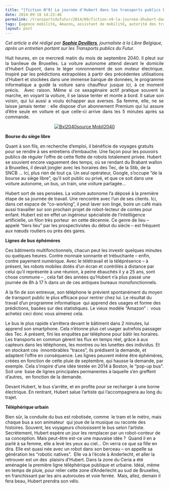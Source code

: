 ```yaml
---
title: "[fiction N°9] La journée d'Hubert dans les transports publics bruxellois"
date: 2014-09-18 14:23:48
permalink: /transportsdufutur/2014/09/fiction-n9-la-journee-dhubert-dans-les-transports-publics-bruxellois.html
tags: [agence mobilité, Amazon, assistant de mobilité, autorité des transports, citoyen, collectivité, commuter, confiance, connectivité, donnée data, Efficacité énergétique, google, innovation, management de la mobilité, mode doux, multimodes]
layout: post
---
```


<em>Cet article a été rédigé par <a href="http://www.lalibre.be/actu/planete/bruxelles-futuriste-tram-robot-bus-pop-up-et-telepheriques-5419de6b35708a6d4d5716f0" target="_blank" rel="noopener"><strong>Sophie Devillers</strong></a>, journaliste à la Libre Belgique, après un entretien portant sur les Transports publics du Futur.</em>

<p style="text-align: justify;">Huit heures, en ce mercredi matin du mois de septembre 2040. Il pleut sur la banlieue de Bruxelles. La voiture autonome attend devant le domicile d’Hubert Dupont, dans le léger ronronnement de son moteur électrique. Inspiré par les prédictions extrapolées à partir des précédentes utilisations d’Hubert et stockées dans une immense banque de données, le programme informatique a guidé la voiture sans chauffeur jusque ici, à ce moment précis.  Avec raison. Même si ce sexagénaire actif pratique souvent la marche, en voyant la voiture, il se laisse tenter et monte à bord. Il salue son voisin, qui lui aussi a voulu échapper aux averses. Sa femme, elle, ne se laisse jamais tenter : elle dispose d’un abonnement Premium qui lui assure d’être seule en voiture et que celle-ci arrive dans les 5 minutes après sa commande.</p>

<p style="text-align: center;"><a class="asset-img-link" href="https://gabrielplassat.github.io/transportsdufutur/wp-content/uploads/sites/6/old/6a0120a66d2ad4970b01a73e187ca9970d-pi.png"><img class="asset  asset-image at-xid-6a0120a66d2ad4970b01a73e187ca9970d image-full img-responsive" style="margin-left: auto; margin-right: auto;" title="Bxl2040" src="/wp-content/uploads/sites/6/old/6a0120a66d2ad4970b01a73e187ca9970d-800wi.png" alt="Bxl2040" border="0" /></a><a href="http://www.mobil2040.irisnet.be/fr/comprendre.html;jsessionid=027DADAB345AFA6F15603056268A1E74" target="_blank" rel="noopener">source Mobil2040</a></p>

<p style="text-align: justify;"></p>

<!--more-->

<strong>Bourse du siège libre</strong>

Quant à son fils, en recherche d’emploi, il bénéficie de voyages gratuits pour se rendre à ses entretiens d’embauche. Une façon pour les pouvoirs publics de réguler l’offre de cette flotte de robots totalement privée. Hubert se souvient encore vaguement des temps, où se rendant du Brabant wallon à Bruxelles, il devait jongler avec les horaires des Tec, de la Stib, de la SNCB ... Ici, plus rien de tout ça. Un seul opérateur, Google, s’occupe “de la bourse au siège libre”, qu’il soit public ou privé, et que ce soit dans une voiture autonome, un bus, un train, une voiture partagée...

<p style="text-align: justify;">

Hubert sort de ses pensées. La voiture autonome l’a déposé à la première étape de sa journée de travail. Une rencontre avec l’un de ses clients. Ici, dans cet espace de “co-working”, il peut laver son linge, boire un café mais aussi travailler sur son prochain projet de robot-lecteur de contes pour enfant. Hubert est en effet un ingénieur spécialiste de l’intellligence artificielle, un filon très porteur  en cette décennie. Ce genre de lieu – appelé “tiers lieu” par les prospectivistes du début du siècle – est fréquent aux nœuds routiers ou près des gares.</p>

<p style="text-align: justify;">

<strong>Lignes de bus éphémères</strong>

Ces bâtiments multifonctionnels, chacun peut les investir quelques minutes ou quelques heures. Contre monnaie sonnante et trébuchante – enfin, contre payement numérique. Avec le télétravail et la téléprésence – à présent, les robots mobiles dotés d’un écran et contrôlés à distance par celui qu’il représente à une réunion, à peine ébauchés il y a 25 ans, sont chose commune – , cela fait des années qu’Hubert n’a plus passé une journée de 8h à 17 h dans un de ces antiques bureaux monofonctionnels.

A la fin de son entrevue, son téléphone le prévient spontanément du moyen de transport public le plus efficace pour rentrer chez lui. Le résultat du travail d’un programme informatique  qui apprend des usages et forme des prédictions, basées sur des statistiques. Le vieux modèle “Amazon” :  vous achetez ceci donc vous aimerez cela.

Le bus le plus rapide s’arrêtera devant le bâtiment dans 2 minutes, lui apprend son smartphone. Cela n’étonne plus cet usager autrefois passager des Tec. A présent, fini les enquêtes par téléphone pour bâtir les horaires. Les transports en commun gèrent les flux en temps réel, grâce à aux capteurs dans les téléphones, les montres ou les lunettes des individus. Et en stockant ces  innombrables “traces”, ils prédisent la demande, et adaptent l’offre en conséquence. Les lignes peuvent même être éphémères, créées en fonction de cette pluie de septembre, qui hausse la demande, par exemple. Cela s’inspire d’une idée testée en 2014 à Boston, le “pop-up bus”. Soit une  base de lignes principales permanentes à laquelle s’en greffent d’autres,  en fonction de la demande.

Devant Hubert, le bus s’arrête, et en profite pour se recharger à une borne électrique. En rentrant, Hubert salue l’artiste qui l’accompagnera au long du trajet.</p>

<p style="text-align: justify;">

<strong>Téléphérique urbain</strong>

Bien sûr, la conduite du bus est robotisée, comme  le tram et le métro, mais chaque bus a son animateur  qui joue de la musique ou raconte des histoires. Souvent, les voyageurs choississent le bus selon l’artiste. Secrètement, Hubert espère un jour les remplacer par un robot-conteur de sa conception. Mais peut-être est-ce une mauvaise idée ?  Quand il en a parlé à sa femme, elle a levé les yeux au ciel... On verra ce que sa fille en dira. Elle est quasi née avec un robot dans son berceau – on appelle sa génération les “robotic natives”.  Elle va à l’école à Anderlecht, et aller la retrouver est un des  plaisirs d’Hubert. Dans la zone du Ceria a été aménagée la première ligne téléphérique publique et urbaine. Idéal, même en temps de pluie, pour relier cette zone d’Anderlecht au sud de Bruxelles, en franchissant par les airs autoroutes et voie ferrée.  Mais, allez, demain il fera beau, Hubert prendra son vélo.</p>
